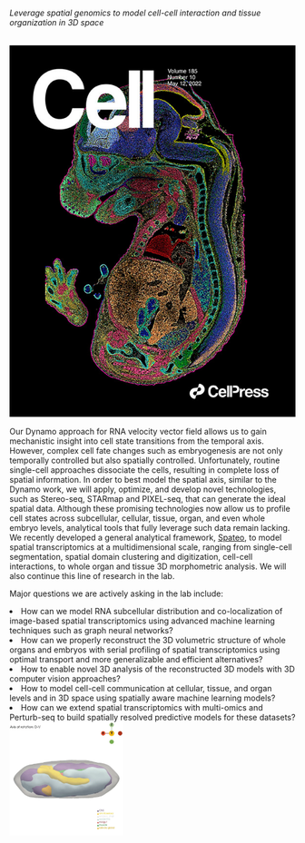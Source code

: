 <!-- Ai -->
<!-- Do not remove any tags, just edit the text in between -->

<h6>Leverage spatial genomics to model cell-cell interaction and tissue organization in 3D space</h6>

<div class="col-sm-12 col-md-2">
  <a href="https://www.cell.com/cell/fulltext/S0092-8674(22)00399-3?_returnURL=https://linkinghub.elsevier.com/retrieve/pii/S0092867422003993?showall=true">
    <img
      id="gi-img"
      class="img-fluid my-2"
      src="assets/images/papers/stereo_seq.jpeg"
      alt="Stereo-seq cover paper"
    />
  </a>
</div>
<div class="col-sm-12 col-md-10 mb-sm-4">
  <p>Our Dynamo approach for RNA velocity vector field allows us to gain mechanistic insight into cell state transitions from the temporal axis. However, complex cell fate changes such as embryogenesis are not only temporally controlled but also spatially controlled. Unfortunately, routine single-cell approaches dissociate the cells, resulting in complete loss of spatial information. In order to best model the spatial axis, similar to the Dynamo work, we will apply, optimize, and develop novel technologies, such as Stereo-seq, STARmap and PIXEL-seq, that can generate the ideal spatial data. Although these promising technologies now allow us to profile cell states across subcellular, cellular, tissue, organ, and even whole embryo levels, analytical tools that fully leverage such data remain lacking. We recently developed a general analytical framework, <a href="https://github.com/aristoteleo/dynamo-release">Spateo</a>, to model spatial transcriptomics at a multidimensional scale, ranging from single-cell segmentation, spatial domain clustering and digitization, cell-cell interactions, to whole organ and tissue 3D morphometric analysis. We will also continue this line of research in the lab.</p>
</div>

<p>Major questions we are actively asking in the lab include: </p>
<div class="col-sm-12 col-md-10 mb-sm-4">
  <li>How can we model RNA subcellular distribution and co-localization of image-based spatial transcriptomics using advanced machine learning techniques such as graph neural networks?</li>
  <li>How can we properly reconstruct the 3D volumetric structure of whole organs and embryos with serial profiling of spatial transcriptomics using optimal transport and more generalizable and efficient alternatives?</li>
  <li>How to enable novel 3D analysis of the reconstructed 3D models with 3D computer vision approaches?</li>
  <li>How to model cell-cell communication at cellular, tissue, and organ levels and in 3D space using spatially aware machine learning models?</li>
  <li>How can we extend spatial transcriptomics with multi-omics and Perturb-seq to build spatially resolved predictive models for these datasets?</li>
  </div>
<div class="col-sm-12 col-md-2">
    <a href="https://www.cell.com/cell/fulltext/S0092-8674(22)00399-3?_returnURL=https://linkinghub.elsevier.com/retrieve/pii/S0092867422003993?showall=true">
      <img src="/assets/animations/E7-9h_merged_completed_model_animation.gif" alt="E7-9h_merged_completed_model_animation" style="width: 200px; height: auto;">
    </a>
  </div>